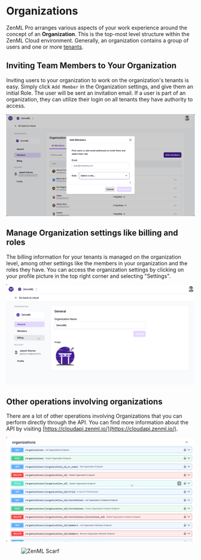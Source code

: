 # Organizations

ZenML Pro arranges various aspects of your work experience around the concept
of an **Organization**. This is the top-most level structure within the ZenML Cloud environment.
Generally, an organization contains a group of users and one or more [tenants](./tenants.md).

## Inviting Team Members to Your Organization

Inviting users to your organization to work on the organization's tenants is
easy. Simply click `Add Member` in the Organization settings, and give them an
initial Role. The user will be sent an invitation email. If a user is part of an
organization, they can utilize their login on all tenants they have authority to
access.

![Image showing invite flow](../../.gitbook/assets/add_org_members.png)

## Manage Organization settings like billing and roles

The billing information for your tenants is managed on the organization level, among other settings like the members in your organization and the roles they have. You can access the organization settings by clicking on your profile picture in the top right corner and selecting "Settings".

![Image showing the organization settings page](../../.gitbook/assets/org_settings.png)

## Other operations involving organizations

There are a lot of other operations involving Organizations that you can perform directly through the API. You can find more information about the API by visiting [https://cloudapi.zenml.io/](https://cloudapi.zenml.io/).

![Image showing the Swagger docs](../../.gitbook/assets/cloudapi_swagger.png)<!-- For scarf -->
<figure><img alt="ZenML Scarf" referrerpolicy="no-referrer-when-downgrade" src="https://static.scarf.sh/a.png?x-pxid=f0b4f458-0a54-4fcd-aa95-d5ee424815bc" /></figure>


